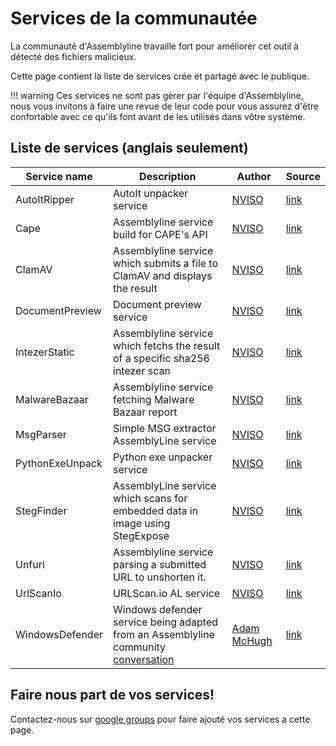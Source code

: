 # Services de la communautée

La communauté d'Assemblyline travaille fort pour améliorer cet outil à détecté des fichiers malicieux.

Cette page contient la liste de services crée et partagé avec le publique.

!!! warning
    Ces services ne sont pas gèrer par l'équipe d'Assemblyline, nous vous invitons à faire une revue de leur code pour vous assurez d'être confortable avec ce qu'ils font avant de les utilisés dans vôtre système.

## Liste de services (anglais seulement)

| Service name | Description | Author | Source |
| -------------| ----------- | ------ | ------ |
| AutoItRipper | AutoIt unpacker service | [NVISO](https://github.com/NVISOsecurity) | [link](https://github.com/NVISOsecurity/assemblyline-service-autoit-ripper) |
| Cape | Assemblyline service build for CAPE's API | [NVISO](https://github.com/NVISOsecurity) | [link](https://github.com/NVISOsecurity/assemblyline-service-cape) |
| ClamAV | Assemblyline service which submits a file to ClamAV and displays the result | [NVISO](https://github.com/NVISOsecurity) | [link](https://github.com/NVISOsecurity/assemblyline-service-clamav) |
| DocumentPreview | Document preview service | [NVISO](https://github.com/NVISOsecurity) | [link](https://github.com/NVISOsecurity/assemblyline-service-document-preview) |
| IntezerStatic | Assemblyline service which fetchs the result of a specific sha256 intezer scan | [NVISO](https://github.com/NVISOsecurity) | [link](https://github.com/NVISOsecurity/assemblyline-service-intezer) |
| MalwareBazaar | Assemblyline service fetching Malware Bazaar report | [NVISO](https://github.com/NVISOsecurity) | [link](https://github.com/NVISOsecurity/assemblyline-service-malware-bazaar) |
| MsgParser | Simple MSG extractor AssemblyLine service | [NVISO](https://github.com/NVISOsecurity) | [link](https://github.com/NVISOsecurity/assemblyline-service-msg-extractor) |
| PythonExeUnpack | Python exe unpacker service | [NVISO](https://github.com/NVISOsecurity) | [link](https://github.com/NVISOsecurity/assemblyline-service-python-exe-unpacker) |
| StegFinder | AssemblyLine service which scans for embedded data in image using StegExpose | [NVISO](https://github.com/NVISOsecurity) | [link](https://github.com/NVISOsecurity/assemblyline-service-steg-finder) |
| Unfurl | Assemblyline service parsing a submitted URL to unshorten it. | [NVISO](https://github.com/NVISOsecurity) | [link](https://github.com/NVISOsecurity/assemblyline-service-unfurl) |
| UrlScanIo | URLScan.io AL service | [NVISO](https://github.com/NVISOsecurity) | [link](https://github.com/NVISOsecurity/assemblyline-service-urlscanio) |
| WindowsDefender | Windows defender service being adapted from an Assemblyline community [conversation](https://groups.google.com/g/cse-cst-assemblyline/c/LyziWuD8a9I/m/cg_m5eXpAQAJ) | [Adam McHugh](https://github.com/adammchugh) | [link](https://github.com/adammchugh/Assemblyline-WindowsDefender-Service)

## Faire nous part de vos services!

Contactez-nous sur [google groups](https://groups.google.com/g/cse-cst-assemblyline)  pour faire ajouté vos services a cette page.
